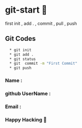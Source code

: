 # git-start  🐙


first init , add . , commit , pull , push

## Git Codes

 ```sh
   * git init
   * git add .
   * git status
   * git  commit -m "First Commit"
   * git push  
```


### Name : 

### github UserName :

### Email :


### Happy Hacking 🚀 ###